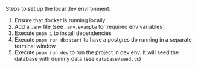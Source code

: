 Steps to set up the local dev environment:

1. Ensure that docker is running locally
2. Add a `.env` file (see `.env.example` for required env variables`
3. Execute `pnpm i` to install dependencies
4. Execute `pnpm run db:start` to have a postgres db running in a separate terminal window
5. Execute `pnpm run dev` to run the project in dev env. It will seed the database with dummy data (see `database/seed.ts`) 
